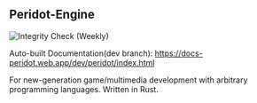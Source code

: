 Peridot-Engine	
---	

![Integrity Check (Weekly)](https://github.com/Pctg-x8/peridot/workflows/Integrity%20Check%20(Weekly)/badge.svg)

Auto-built Documentation(dev branch): https://docs-peridot.web.app/dev/peridot/index.html

For new-generation game/multimedia development with arbitrary programming languages. Written in Rust.
